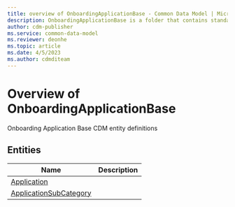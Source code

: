 ```yaml
---
title: overview of OnboardingApplicationBase - Common Data Model | Microsoft Docs
description: OnboardingApplicationBase is a folder that contains standard entities related to the Common Data Model.
author: cdm-publisher
ms.service: common-data-model
ms.reviewer: deonhe
ms.topic: article
ms.date: 4/5/2023
ms.author: cdmditeam
---
```


# Overview of OnboardingApplicationBase

Onboarding Application Base CDM entity definitions  

## Entities

|Name|Description|
|---|---|
|[Application](Application.md)||
|[ApplicationSubCategory](ApplicationSubCategory.md)||
